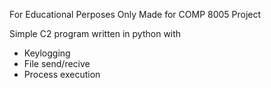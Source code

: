 For Educational Perposes Only
Made for COMP 8005 Project

Simple C2 program written in python with
- Keylogging
- File send/recive
- Process execution
